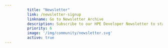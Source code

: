 ```yaml
---
          title: "Newsletter"
          link: /newsletter-signup
          linkname: Go to Newsletter Archive
          description: Subscribe to our HPE Developer Newsletter to stay up-to-date on the newest HPE Developer Community activities, posts, and tutorials.
          priority: 6
          image: '/img/community/newsletter.svg'
          active: true
---
```

